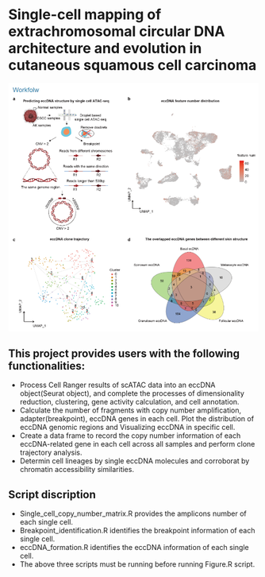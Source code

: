 # Single-cell mapping of extrachromosomal circular DNA architecture and evolution in cutaneous squamous cell carcinoma

![Image text](https://github.com/Leelab-Kmmu/Single-cell-mapping-of-extrachromosomal-circular-DNA/blob/main/workflow.png)

## This project provides users with the following functionalities:
* Process Cell Ranger results of scATAC data into an eccDNA object(Seurat object), and complete the processes of dimensionality reduction, clustering, gene activity calculation, and cell annotation.
* Calculate the number of fragments with copy number amplification, adapter(breakpoint), eccDNA genes in each cell. Plot the distribution of eccDNA genomic regions and Visualizing eccDNA in specific cell.
* Create a data frame to record the copy number information of each eccDNA-related gene in each cell across all samples and perform clone trajectory analysis.
* Determin cell lineages by single eccDNA molecules and corroborat by chromatin accessibility similarities.

## Script discription

* Single_cell_copy_number_matrix.R provides the amplicons number of each single cell.
* Breakpoint_identification.R identifies the breakpoint information of each single cell.
* eccDNA_formation.R identifies the eccDNA information of each single cell.
* The above three scripts must be running before running Figure.R script.

